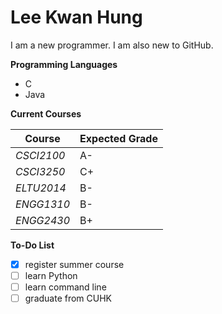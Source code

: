 # **Lee Kwan Hung** 
 
I am a new programmer. I am also new to GitHub. 
 
**Programming Languages** 
* C 
* Java
 
**Current Courses**
 
| Course | Expected Grade | 
| --- | --- |
| *CSCI2100* | A- | 
| *CSCI3250* | C+ |
| *ELTU2014* | B- |
| *ENGG1310* | B- |
| *ENGG2430* | B+ |
 
**To-Do List** 
- [x] register summer course 
- [ ] learn Python 
- [ ] learn command line 
- [ ] graduate from CUHK 
